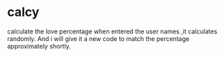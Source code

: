 # calcy
calculate the love percentage when entered the user names ,it calculates randomly.
And i will give it a new code to match the percentage approximately shortly.
